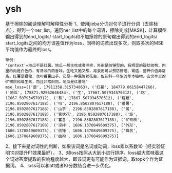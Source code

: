 # ysh
基于擦除的阅读理解可解释性分析
1、使用jieba分词对句子进行分词（去除标点），得到一个ner_list，遍历ner_list中的每个词语，擦除变成[MASK]，计算模型输出得到的end_logits/ start_logits和不加擦除的原句输出得到的end_logits/ start_logits之间的均方误差值作为loss，同样的词若出现多次，则取多次的MSE平均值作为最终的loss。
```
举例:
'context'=地瓜不是红薯。地瓜一般生吃或者凉拌，外形是纺锤型的，有明显的瓣状结构，内里的肉是白色的，有清淡的药香味，生吃又脆又甜，常食用可以预防肝癌、胃癌，营养价值非常高。红薯是粗粮，也叫番薯山芋。它是一种属管状花目，旋花科一年生的草本植物，富含丰富的矿物质和维生素，而且非常耐饱。地瓜是红薯吗'
mse_loss=[('是', 17911358.315734863), ('红薯', 184779.06158447266), ('地瓜', 178871.92962646484), ('生', 17667.507934570312), ('吃', 17667.507934570312), ('有', 17667.507934570312), ('粗粮', 2196.8502807617188), ('叫', 2196.8502807617188), ('番薯', 2196.8502807617188), ('山芋', 2196.8502807617188), ('属', 2196.8502807617188), ('管状花', 2196.8502807617188), ('旋', 2196.8502807617188), ('富含', 2196.8502807617188), ('矿物质', 2196.8502807617188), ('凉拌', 1606.1370849609375), ('外形', 1606.1370849609375), ('纺锤', 1606.1370849609375), ('瓣状', 1606.1370849609375), ('结构', 1606.1370849609375)]
```
2、接下来是对词性的判断，如果该词是名词或动词，loss乘以系数10（经实验证明10对提升F1效果最好）。
3、对loss按照从大到小进行排序，loss越大意味着这个词对答案提取的影响程度越大，即该词更有可能作为证据词，取topk个作为证据词。
4、loss可以和att或者IG分数结合进一步优化。
